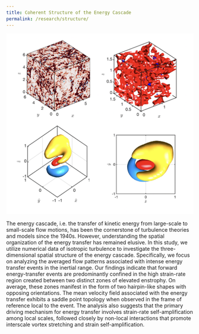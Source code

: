 ```yaml
---
title: Coherent Structure of the Energy Cascade
permalink: /research/structure/
---
```


![HIT Structure Image 1](../../img/structure_1.png)

The energy cascade, i.e. the transfer of kinetic energy from large-scale to small-scale flow motions, has been the cornerstone of turbulence theories and models since the 1940s. However, understanding the spatial organization of the energy transfer has remained elusive. In this study, we utilize numerical data of isotropic turbulence to investigate the three-dimensional spatial structure of the energy cascade. Specifically, we focus on analyzing the averaged flow patterns associated with intense energy transfer events in the inertial range. Our findings indicate that forward energy-transfer events are predominantly confined in the high strain-rate region created between two distinct zones of elevated enstrophy. On average, these zones manifest in the form of two hairpin-like shapes with opposing orientations. The mean velocity field associated with the energy transfer exhibits a saddle point topology when observed in the frame of reference local to the event. The analysis also suggests that the primary driving mechanism for energy transfer involves strain-rate self-amplification among local scales, followed closely by non-local interactions that promote interscale vortex stretching and strain self-amplification.
